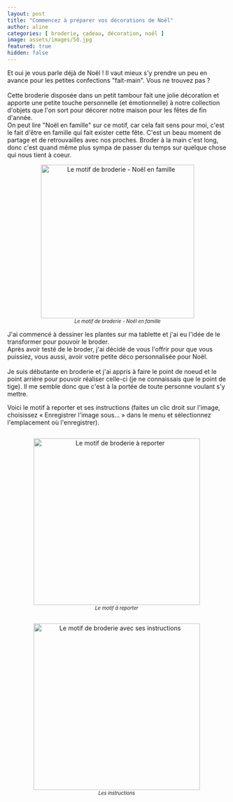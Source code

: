 ```yaml
---
layout: post
title: "Commencez à préparer vos décorations de Noël"
author: aline
categories: [ broderie, cadeau, décoration, noël ]
image: assets/images/50.jpg
featured: true
hidden: false
---
```

Et oui je vous parle déjà de Noël ! Il vaut mieux s'y prendre un peu en avance pour les petites confections "fait-main". Vous ne trouvez pas ?<br><br>
Cette broderie disposée dans un petit tambour fait une jolie décoration et apporte une petite touche personnelle (et émotionnelle) à notre collection d'objets que l'on sort pour décorer notre maison pour les fêtes de fin d'année.<br>
On peut lire "Noël en famille" sur ce motif, car cela fait sens pour moi, c'est le fait d'être en famille qui fait exister cette fête. C'est un beau moment de partage et de retrouvailles avec nos proches. Broder à la main c'est long, donc c'est quand même plus sympa de passer du temps sur quelque chose qui nous tient à coeur. <br>

<p style="text-align:center"><img src="{{ site.url }}{{ site.baseurl }}/assets/images/51.jpg" width="350" alt="Le motif de broderie - Noël en famille"><em style="display:block; font-size: .8em">Le motif de broderie - Noël en famille</em></p>

J'ai commencé à dessiner les plantes sur ma tablette et j'ai eu l'idée de le transformer pour pouvoir le broder.<br>
Après avoir testé de le broder, j'ai décidé de vous l'offrir pour que vous puissiez, vous aussi, avoir votre petite déco personnalisée pour Noël.<br><br>
Je suis débutante en broderie et j'ai appris à faire le point de noeud et le point arrière pour pouvoir réaliser celle-ci (je ne connaissais que le point de tige). Il me semble donc que c'est à la portée de toute personne voulant s'y mettre.<br>



Voici le motif à reporter et ses instructions (faites un clic droit sur l'image, choisissez « Enregistrer l'image sous... » dans le menu et sélectionnez l'emplacement où l'enregistrer).

<div float="left" style="text-align:center">
    <p style="display: inline-block; margin-right:.3em;"><img src="{{ site.url }}{{ site.baseurl }}/assets/images/broderie-motif-noel-famille.jpg" width="380" alt="Le motif de broderie à reporter"/><em style="display:block; font-size: .8em">Le motif à reporter</em></p>
    <p style="display: inline-block; margin-right:.3em;"><img src="{{ site.url }}{{ site.baseurl }}/assets/images/broderie-motif-noel-famille-instructions.jpg" width="380" alt="Le motif de broderie avec ses instructions"/><em style="display:block; font-size: .8em">Les instructions</em></p>
</div>


